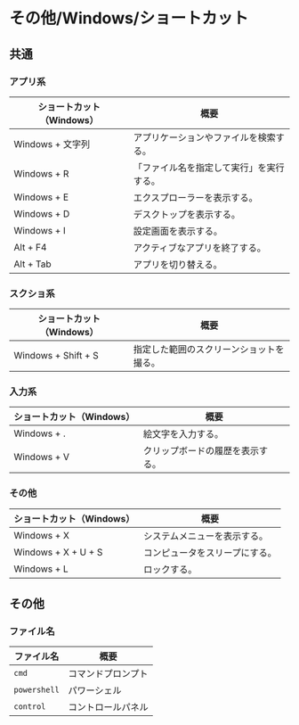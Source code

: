 # その他/Windows/ショートカット

## 共通

### アプリ系

| ショートカット（Windows） | 概要                                     |
| ------------------------- | ---------------------------------------- |
| Windows + 文字列          | アプリケーションやファイルを検索する。   |
| Windows + R               | 「ファイル名を指定して実行」を実行する。 |
| Windows + E               | エクスプローラーを表示する。             |
| Windows + D               | デスクトップを表示する。                 |
| Windows + I               | 設定画面を表示する。                     |
| Alt + F4                  | アクティブなアプリを終了する。           |
| Alt + Tab                 | アプリを切り替える。                     |

### スクショ系

| ショートカット（Windows） | 概要                                     |
| ------------------------- | ---------------------------------------- |
| Windows + Shift + S       | 指定した範囲のスクリーンショットを撮る。 |

### 入力系

| ショートカット（Windows） | 概要                             |
| ------------------------- | -------------------------------- |
| Windows + .               | 絵文字を入力する。               |
| Windows + V               | クリップボードの履歴を表示する。 |

### その他

| ショートカット（Windows） | 概要                           |
| ------------------------- | ------------------------------ |
| Windows + X               | システムメニューを表示する。   |
| Windows + X + U + S       | コンピュータをスリープにする。 |
| Windows + L               | ロックする。                   |

## その他

### ファイル名

| ファイル名   | 概要               |
| ------------ | ------------------ |
| `cmd`        | コマンドプロンプト |
| `powershell` | パワーシェル       |
| `control`    | コントロールパネル |
